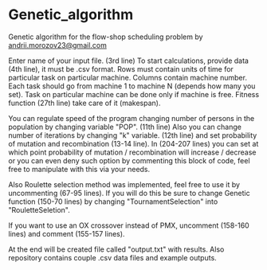 # Genetic_algorithm
 Genetic algorithm for the flow-shop scheduling problem by andrii.morozov23@gmail.com

Enter name of your input file. (3rd line) To start calculations, provide data (4th line), it must be .csv format. Rows must contain units of time for particular task on particular machine. Columns contain machine number. Each task should go from machine 1 to machine N (depends how many you set). Task on particular machine can be done only if machine is free. Fitness function (27th line) take care of it (makespan).

You can regulate speed of the program changing number of persons in the population by changing variable "POP". (11th line) Also you can change number of iterations by changing "k" variable. (12th line) and set probability of mutation and recombination (13-14 line). In (204-207 lines) you can set at which point probability of mutation / recombination will increase / decrease or you can even deny such option by commenting this block of code, feel free to manipulate with this via your needs.

Also Roulette selection method was implemented, feel free to use it by uncommenting (67-95 lines). If you will do this be sure to change Genetic function (150-70 lines) by changing "TournamentSelection" into "RouletteSeletion".

If you want to use an OX crossover instead of PMX, uncomment (158-160 lines) and comment (155-157 lines).

At the end will be created file called "output.txt" with results. Also repository contains couple .csv data files and example outputs.

